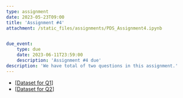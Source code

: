 ```yaml
---
type: assignment
date: 2023-05-23T09:00
title: 'Assignment #4'
attachment: /static_files/assignments/PDS_Assignment4.ipynb


due_event: 
    type: due
    date: 2023-06-11T23:59:00
    description: 'Assignment #4 due'
description: 'We have total of two questions in this assignment.'
---
```


- [[Dataset for Q1]](https://drive.google.com/file/d/1zLUix-v08cUQViCaamjutM-FXn6eD1IL/view?usp=sharing)
- [[Dataset for Q2]](https://drive.google.com/file/d/1zUKgIdBI2K_0B8WIGoI68W9xYfCL4-QS/view?usp=sharing)
